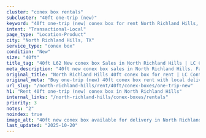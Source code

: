 ```yaml
---
cluster: "conex box rentals"
subcluster: "40ft one-trip (new)"
keyword: "40ft one-trip (new) conex box for rent North Richland Hills, TX"
intent: "Transactional-Local"
page_type: "Location-Product"
city: "North Richland Hills, TX"
service_type: "conex box"
condition: "New"
size: "40ft"
title_tag: "40ft L62 New conex box Sales in North Richland Hills | LC Container"
meta_description: "40ft new conex box sales in North Richland Hills. Fast delivery, competitive pricing. Serving conex boxes area. Quote ID: 1M6. Call (214) 524-4168 for your free quote today."
original_title: "North Richland Hills 40ft conex box for rent | LC Container"
original_meta: "Buy one-trip (new) 40ft conex box rent with local delivery in North Richland Hills, TX. LC Container — local Since 2003. Request a fast quote today."
url_slug: "/north-richland-hills/rent/40ft/conex-boxes/one-trip-new"
h1: "Rent 40ft one-trip (new) conex box in North Richland Hills"
internal_links: "/north-richland-hills/conex-boxes/rentals"
priority: 3
notes: "2"
noindex: true
image_alt: "40ft new conex box available for delivery in North Richland Hills"
last_updated: "2025-10-20"
---
```


<!-- TODO: Add unique city/inventory copy, images, and internal links here. -->
